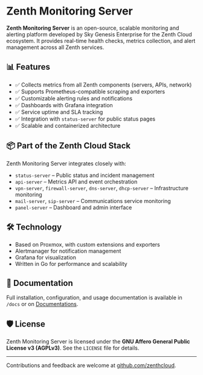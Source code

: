 # Zenth Monitoring Server

**Zenth Monitoring Server** is an open-source, scalable monitoring and alerting platform developed by Sky Genesis Enterprise for the Zenth Cloud ecosystem. It provides real-time health checks, metrics collection, and alert management across all Zenth services.

## 📊 Features

- ✅ Collects metrics from all Zenth components (servers, APIs, network)
- ✅ Supports Prometheus-compatible scraping and exporters
- ✅ Customizable alerting rules and notifications
- ✅ Dashboards with Grafana integration
- ✅ Service uptime and SLA tracking
- ✅ Integration with `status-server` for public status pages
- ✅ Scalable and containerized architecture

## 📦 Part of the Zenth Cloud Stack

Zenth Monitoring Server integrates closely with:

- `status-server` – Public status and incident management
- `api-server` – Metrics API and event orchestration
- `vpn-server`, `firewall-server`, `dns-server`, `dhcp-server` – Infrastructure monitoring
- `mail-server`, `sip-server` – Communications service monitoring
- `panel-server` – Dashboard and admin interface

## 🛠️ Technology

- Based on Proxmox, with custom extensions and exporters
- Alertmanager for notification management
- Grafana for visualization
- Written in Go for performance and scalability

## 📖 Documentation

Full installation, configuration, and usage documentation is available in `/docs` or on [Documentations](https://docs.zenthcloud.com).

## 🛡️ License

Zenth Monitoring Server is licensed under the **GNU Affero General Public License v3 (AGPLv3)**. See the `LICENSE` file for details.

---

Contributions and feedback are welcome at [github.com/zenthcloud](https://github.com/zenthcloud).
